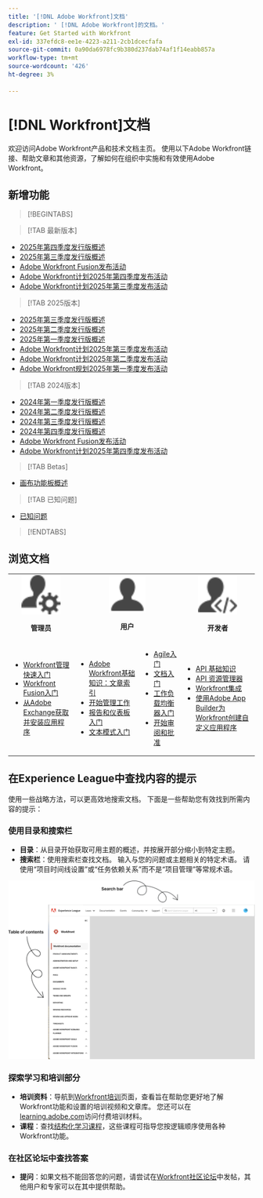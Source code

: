 ```yaml
---
title: '[!DNL Adobe Workfront]文档'
description: ' [!DNL Adobe Workfront]的文档。'
feature: Get Started with Workfront
exl-id: 337efdc8-ee1e-4223-a211-2cb1dcecfafa
source-git-commit: 0a90da6978fc9b380d237dab74af1f14eabb857a
workflow-type: tm+mt
source-wordcount: '426'
ht-degree: 3%

---
```


# [!DNL Workfront]文档

欢迎访问Adobe Workfront产品和技术文档主页。 使用以下Adobe Workfront链接、帮助文章和其他资源，了解如何在组织中实施和有效使用Adobe Workfront。

## 新增功能

>[!BEGINTABS]

>[!TAB 最新版本]

* [2025年第四季度发行版概述](/help/quicksilver/product-announcements/product-releases/25-q4-release-activity/25-q4-release-overview.md)
* [2025年第三季度发行版概述](/help/quicksilver/product-announcements/product-releases/25-q3-release-activity/25-q3-release-overview.md)
* [Adobe Workfront Fusion发布活动](https://experienceleague.adobe.com/zh-hans/docs/workfront-fusion/using/fusion-release-activity/fusion-release-activity)
* [Adobe Workfront计划2025年第四季度发布活动](/help/quicksilver/product-announcements/product-releases/planning-release-activity/planning-release-activity-25-q4.md)
* [Adobe Workfront计划2025年第三季度发布活动](/help/quicksilver/product-announcements/product-releases/planning-release-activity/planning-release-activity-25-q3.md)

>[!TAB 2025版本]

* [2025年第三季度发行版概述](/help/quicksilver/product-announcements/product-releases/25-q3-release-activity/25-q3-release-overview.md)
* [2025年第二季度发行版概述](/help/quicksilver/product-announcements/product-releases/25-q2-release-activity/25-q2-release-overview.md)
* [2025年第一季度发行版概述](/help/quicksilver/product-announcements/product-releases/25-q1-release-activity/25-q1-release-overview.md)
* [Adobe Workfront计划2025年第三季度发布活动](/help/quicksilver/product-announcements/product-releases/planning-release-activity/planning-release-activity-25-q3.md)
* [Adobe Workfront计划2025年第二季度发布活动](/help/quicksilver/product-announcements/product-releases/planning-release-activity/planning-release-activity-25-q2.md)
* [Adobe Workfront规划2025年第一季度发布活动](/help/quicksilver/product-announcements/product-releases/planning-release-activity/planning-release-activity-25-q1.md)


>[!TAB 2024版本]

* [2024年第一季度发行版概述](/help/quicksilver/product-announcements/product-releases/24-q1-release-activity/24-q1-release-overview.md)
* [2024年第二季度发行版概述](/help/quicksilver/product-announcements/product-releases/24-q2-release-activity/24-q2-release-overview.md)
* [2024年第三季度发行版概述](/help/quicksilver/product-announcements/product-releases/24-q3-release-activity/24-q3-release-overview.md)
* [2024年第四季度发行版概述](/help/quicksilver/product-announcements/product-releases/24-q4-release-activity/24-q4-release-overview.md)
* [Adobe Workfront Fusion发布活动](https://experienceleague.adobe.com/zh-hans/docs/workfront-fusion/using/fusion-release-activity/fusion-release-activity)
* [Adobe Workfront计划2025年第四季度发布活动](/help/quicksilver/product-announcements/product-releases/planning-release-activity/planning-release-activity-24-q4.md)

>[!TAB Betas]

* [画布功能板概述](/help/quicksilver/reports-and-dashboards/dashboards/creating-and-managing-dashboards/canvas-dashboards-overview.md)

>[!TAB 已知问题]

* [已知问题](https://experienceleague.adobe.com/en/docs/workfront-known-issues/issues/overview)


>[!ENDTABS]


## 浏览文档

<table>

<tr>
    <td style="text-align: center;"><img src="assets/admin.svg" style="width: 80px; height: 80px;"><p><b>管理员</b></p></td>
    <td colspan="2" style="text-align: center;"><img src="assets/user.svg" style="width: 75px; height: 75px;"><p><b>用户</b></p></td>
    <td style="text-align: center;"><img src="assets/developer.svg" style="width: 80px; height: 80px;"><p><b>开发者</b></p></td>
  </tr>
  <tr>
    <td>
    <ul>
    <li><a href="/help/quicksilver/administration-and-setup/get-started-wf-administration/get-started-with-wf-administration.md">Workfront管理快速入门</a></li>
    <li><a href="https://experienceleague.adobe.com/en/docs/workfront-fusion/using/get-started-with-fusion/get-started-fusion-toc">Workfront Fusion入门</li>
    <li><a href="/help/quicksilver/app-builder/install-apps-on-exchange.md">从Adobe Exchange获取并安装应用程序</a></li>
    </ul>
 </td>
    <td>
        <ul>
        <li><a href="/help/quicksilver/workfront-basics/workfront-basics.md">Adobe Workfront基础知识：文章索引</a></li>
        <li><a href="/help/quicksilver/manage-work/manage-work.md">开始管理工作</a></li>
        <li><a href="/help/quicksilver/reports-and-dashboards/reports-and-dashboards-overview.md">报告和仪表板入门</a></li>
        <li><a href="/help/quicksilver/reports-and-dashboards/reports/text-mode/text-mode-resources.md">文本模式入门</a></li>
        </ul>
    </td>
    <td><ul>
        <li><a href="/help/quicksilver/agile/agile-overview.md">Agile入门</a></li>
        <li><a href="/help/quicksilver/documents/documents-overview.md">文档入门</a></li>
        <li><a href="/help/quicksilver/resource-mgmt/workload-balancer/workload-balancer.md">工作负载均衡器入门</a></li>
        <li><a href="/help/quicksilver/resource-mgmt/workload-balancer/overview-workload-balancer.md">开始审阅和批准</a></li>
        </ul></td>
    <td><ul>
        <li><a href="/help/quicksilver/wf-api/general/api-basics.md">API 基础知识</a></li>
        <li><a href="https://developer.adobe.com/workfront/api-explorer/">API 资源管理器</a></li>
        <li><a href="/help/quicksilver/workfront-integrations-and-apps/workfront-integrations.md">Workfront集成</a></li>
        <li><a href="/help/quicksilver/app-builder/app-builder.md">使用Adobe App Builder为Workfront创建自定义应用程序</a></li>
        </ul></td>
  </tr>
</table>

## 在Experience League中查找内容的提示

使用一些战略方法，可以更高效地搜索文档。 下面是一些帮助您有效找到所需内容的提示：

### 使用目录和搜索栏

* **目录**：从目录开始获取可用主题的概述，并按展开部分缩小到特定主题。
* **搜索栏**：使用搜索栏查找文档。 输入与您的问题或主题相关的特定术语。 请使用“项目时间线设置”或“任务依赖关系”而不是“项目管理”等常规术语。

![](assets/exl-site-nav.png)

### 探索学习和培训部分

* **培训资料**：导航到[Workfront培训](https://experienceleague.adobe.com/en/browse/workfront)页面，查看旨在帮助您更好地了解Workfront功能和设置的培训视频和文章库。 您还可以在[learning.adobe.com](https://learning.adobe.com/)访问付费培训材料。
* **课程**：查找[结构化学习课程](https://experienceleague.adobe.com/home?Solution=Workfront#courses)，这些课程可指导您按逻辑顺序使用各种Workfront功能。

### 在社区论坛中查找答案

* **提问**：如果文档不能回答您的问题，请尝试在[Workfront社区论坛](https://experienceleaguecommunities.adobe.com/t5/workfront/ct-p/workfront?profile.language=en)中发帖，其他用户和专家可以在其中提供帮助。
